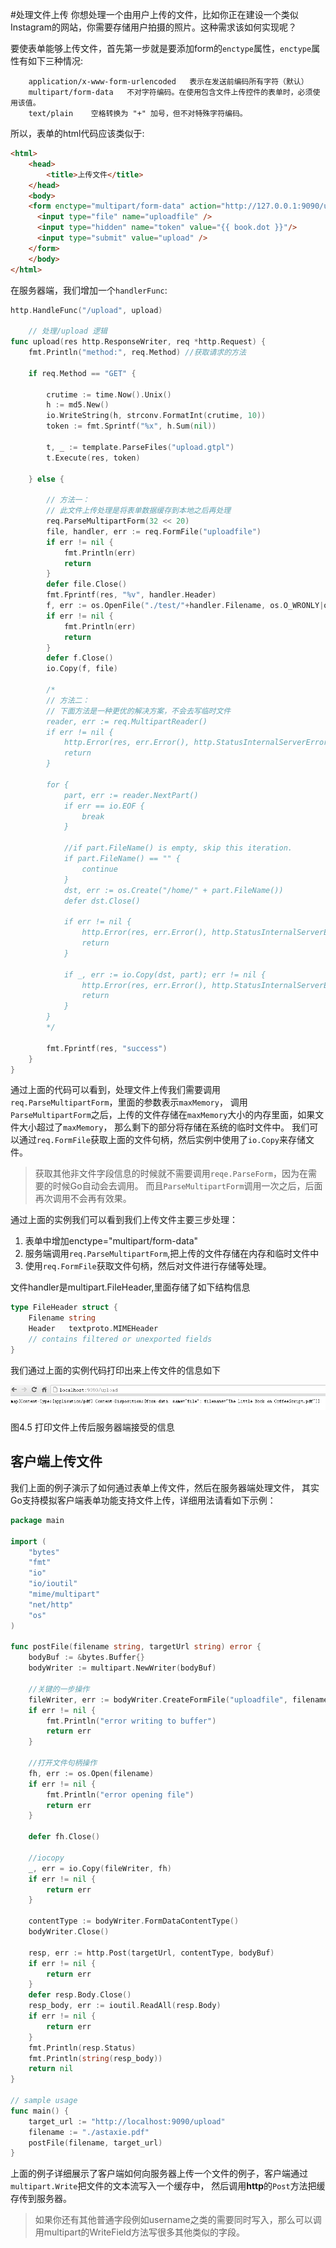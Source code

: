 #处理文件上传
你想处理一个由用户上传的文件，比如你正在建设一个类似Instagram的网站，你需要存储用户拍摄的照片。这种需求该如何实现呢？

要使表单能够上传文件，首先第一步就是要添加form的`enctype`属性，`enctype`属性有如下三种情况:
```
	application/x-www-form-urlencoded   表示在发送前编码所有字符（默认）
	multipart/form-data	  不对字符编码。在使用包含文件上传控件的表单时，必须使用该值。
	text/plain	  空格转换为 "+" 加号，但不对特殊字符编码。
```

所以，表单的html代码应该类似于:
```html
<html>
	<head>
		<title>上传文件</title>
	</head>
	<body>
	<form enctype="multipart/form-data" action="http://127.0.0.1:9090/upload" method="post">
	  <input type="file" name="uploadfile" />
	  <input type="hidden" name="token" value="{{ book.dot }}"/>
	  <input type="submit" value="upload" />
	</form>
	</body>
</html>
```

在服务器端，我们增加一个`handlerFunc`:
```go
http.HandleFunc("/upload", upload)

	// 处理/upload 逻辑
func upload(res http.ResponseWriter, req *http.Request) {
	fmt.Println("method:", req.Method) //获取请求的方法
	
	if req.Method == "GET" {
		
		crutime := time.Now().Unix()
		h := md5.New()
		io.WriteString(h, strconv.FormatInt(crutime, 10))
		token := fmt.Sprintf("%x", h.Sum(nil))

		t, _ := template.ParseFiles("upload.gtpl")
		t.Execute(res, token)
		
	} else {
		
		// 方法一：
		// 此文件上传处理是将表单数据缓存到本地之后再处理
		req.ParseMultipartForm(32 << 20)
		file, handler, err := req.FormFile("uploadfile")
		if err != nil {
			fmt.Println(err)
			return
		}
		defer file.Close()
		fmt.Fprintf(res, "%v", handler.Header)
		f, err := os.OpenFile("./test/"+handler.Filename, os.O_WRONLY|os.O_CREATE, 0666)
		if err != nil {
			fmt.Println(err)
			return
		}
		defer f.Close()
		io.Copy(f, file)
		
		/*
		// 方法二：
		// 下面方法是一种更优的解决方案，不会去写临时文件
		reader, err := req.MultipartReader()
		if err != nil {
			http.Error(res, err.Error(), http.StatusInternalServerError)
			return
		}
		
		for {
			part, err := reader.NextPart()
			if err == io.EOF {
				break
			}

			//if part.FileName() is empty, skip this iteration.
			if part.FileName() == "" {
				continue
			}
			dst, err := os.Create("/home/" + part.FileName())
			defer dst.Close()

			if err != nil {
				http.Error(res, err.Error(), http.StatusInternalServerError)
				return
			}
			
			if _, err := io.Copy(dst, part); err != nil {
				http.Error(res, err.Error(), http.StatusInternalServerError)
				return
			}
		}
		*/
		
		fmt.Fprintf(res, "success")
	}
}
```

通过上面的代码可以看到，处理文件上传我们需要调用`req.ParseMultipartForm`，里面的参数表示`maxMemory`，
调用`ParseMultipartForm`之后，上传的文件存储在`maxMemory`大小的内存里面，如果文件大小超过了`maxMemory`，
那么剩下的部分将存储在系统的临时文件中。
我们可以通过`req.FormFile`获取上面的文件句柄，然后实例中使用了`io.Copy`来存储文件。

> 获取其他非文件字段信息的时候就不需要调用`reqe.ParseForm`，因为在需要的时候Go自动会去调用。
> 而且`ParseMultipartForm`调用一次之后，后面再次调用不会再有效果。

通过上面的实例我们可以看到我们上传文件主要三步处理：

1. 表单中增加enctype="multipart/form-data"
2. 服务端调用`req.ParseMultipartForm`,把上传的文件存储在内存和临时文件中
3. 使用`req.FormFile`获取文件句柄，然后对文件进行存储等处理。

文件handler是multipart.FileHeader,里面存储了如下结构信息
```go
type FileHeader struct {
	Filename string
	Header   textproto.MIMEHeader
	// contains filtered or unexported fields
}
```

我们通过上面的实例代码打印出来上传文件的信息如下

![](../images/4.5.upload2.png?raw=true)

图4.5 打印文件上传后服务器端接受的信息

## 客户端上传文件
我们上面的例子演示了如何通过表单上传文件，然后在服务器端处理文件，
其实Go支持模拟客户端表单功能支持文件上传，详细用法请看如下示例：
```go
package main

import (
	"bytes"
	"fmt"
	"io"
	"io/ioutil"
	"mime/multipart"
	"net/http"
	"os"
)

func postFile(filename string, targetUrl string) error {
	bodyBuf := &bytes.Buffer{}
	bodyWriter := multipart.NewWriter(bodyBuf)

	//关键的一步操作
	fileWriter, err := bodyWriter.CreateFormFile("uploadfile", filename)
	if err != nil {
		fmt.Println("error writing to buffer")
		return err
	}

	//打开文件句柄操作
	fh, err := os.Open(filename)
	if err != nil {
		fmt.Println("error opening file")
		return err
	}

	defer fh.Close()

	//iocopy
	_, err = io.Copy(fileWriter, fh)
	if err != nil {
		return err
	}

	contentType := bodyWriter.FormDataContentType()
	bodyWriter.Close()

	resp, err := http.Post(targetUrl, contentType, bodyBuf)
	if err != nil {
		return err
	}
	defer resp.Body.Close()
	resp_body, err := ioutil.ReadAll(resp.Body)
	if err != nil {
		return err
	}
	fmt.Println(resp.Status)
	fmt.Println(string(resp_body))
	return nil
}

// sample usage
func main() {
	target_url := "http://localhost:9090/upload"
	filename := "./astaxie.pdf"
	postFile(filename, target_url)
}
```

上面的例子详细展示了客户端如何向服务器上传一个文件的例子，客户端通过`multipart.Write`把文件的文本流写入一个缓存中，
然后调用**http**的`Post`方法把缓存传到服务器。

> 如果你还有其他普通字段例如username之类的需要同时写入，那么可以调用multipart的WriteField方法写很多其他类似的字段。

